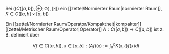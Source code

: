 Sei $((C([a, b]), \oplus, \odot), \| \cdot \|)$ ein [[zettel/Normierter Raum|normierter Raum]], $K \in C([a, b] \times [a, b])$

Ein [[zettel/Normierter Raum/Operator/Kompaktheit|kompakter]] [[zettel/Metrischer Raum/Operator|Operator]] $A : C([a, b]) \to C([a, b])$ ist z. B. definiert über

$$
	\forall f \in C([a, b]), x \in [a, b] : (Af)(x) := \int_a^b K(x, t)f(x) dt
$$